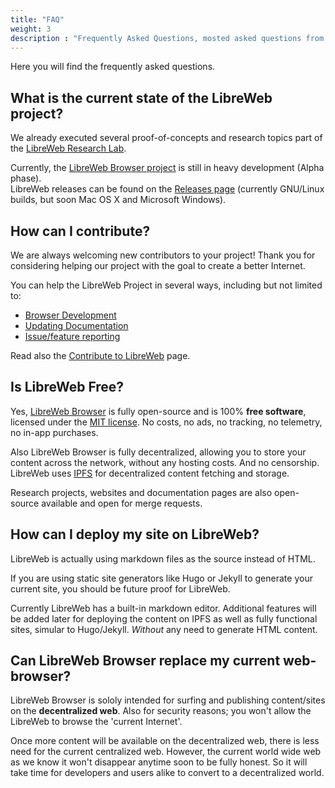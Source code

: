 ```yaml
---
title: "FAQ"
weight: 3
description : "Frequently Asked Questions, mosted asked questions from the community"
---
```


Here you will find the frequently asked questions.

## What is the current state of the LibreWeb project?

We already executed several proof-of-concepts and research topics part of the [LibreWeb Research Lab](https://gitlab.melroy.org/libreweb/research_lab).

Currently, the [LibreWeb Browser project](https://gitlab.melroy.org/libreweb/browser) is still in heavy development (Alpha phase).  
LibreWeb releases can be found on the [Releases page](https://gitlab.melroy.org/libreweb/browser/-/releases) (currently GNU/Linux builds, but soon Mac OS X and Microsoft Windows).

## How can I contribute?

We are always welcoming new contributors to your project! Thank you for considering helping our project with the goal to create a better Internet.

You can help the LibreWeb Project in several ways, including but not limited to:

* [Browser Development](https://gitlab.melroy.org/libreweb/browser)
* [Updating Documentation](https://gitlab.melroy.org/libreweb/docs-website)
* [Issue/feature reporting](https://gitlab.melroy.org/libreweb/browser/-/issues)

Read also the [Contribute to LibreWeb](/project/contribute) page.

## Is LibreWeb Free?

Yes, [LibreWeb Browser](https://gitlab.melroy.org/libreweb/browser) is fully open-source and is 100% **free software**, licensed under the [MIT license](https://gitlab.melroy.org/libreweb/browser/-/blob/master/LICENSE). No costs, no ads, no tracking, no telemetry, no in-app purchases.

Also LibreWeb Browser is fully decentralized, allowing you to store your content across the network, without any hosting costs. And no censorship. LibreWeb uses [IPFS](https://ipfs.io/) for decentralized content fetching and storage.

Research projects, websites and documentation pages are also open-source available and open for merge requests.

## How can I deploy my site on LibreWeb?

LibreWeb is actually using markdown files as the source instead of HTML.

If you are using static site generators like Hugo or Jekyll to generate your current site, you should be future proof for LibreWeb.

Currently LibreWeb has a built-in markdown editor. Additional features will be added later for deploying the content on IPFS as well as fully functional sites, simular to Hugo/Jekyll. *Without* any need to generate HTML content.

## Can LibreWeb Browser replace my current web-browser?

LibreWeb Browser is sololy intended for surfing and publishing content/sites on the **decentralized web**. Also for security reasons; you won't allow the LibreWeb to browse the 'current Internet'.

Once more content will be available on the decentralized web, there is less need for the current centralized web. However, the current world wide web as we know it won't disappear anytime soon to be fully honest. So it will take time for developers and users alike to convert to a decentralized world.
